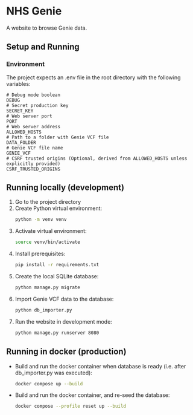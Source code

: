 # NHS Genie

A website to browse Genie data.

## Setup and Running

### Environment

The project expects an .env file in the root directory with the following variables:

```env
# Debug mode boolean
DEBUG
# Secret production key
SECRET_KEY
# Web server port
PORT
# Web server address
ALLOWED_HOSTS
# Path to a folder with Genie VCF file
DATA_FOLDER
# Genie VCF file name
GENIE_VCF
# CSRF trusted origins (Optional, derived from ALLOWED_HOSTS unless explicitly provided)
CSRF_TRUSTED_ORIGINS
```

## Running locally (development)
1. Go to the project directory
2. Create Python virtual environment:
    ```bash
    python -m venv venv
    ```
3. Activate virtual environment:
    ```bash
    source venv/bin/activate
    ```
4. Install prerequisites:
    ```bash
    pip install -r requirements.txt
    ```
5. Create the local SQLite database:
    ```bash
    python manage.py migrate
    ```
6. Import Genie VCF data to the database:
    ```bash
    python db_importer.py
    ```
7. Run the website in development mode:
    ```bash
    python manage.py runserver 8080
    ```

## Running in docker (production)
* Build and run the docker container when database is ready (i.e. after db_importer.py was executed):
    ```bash
    docker compose up --build
    ```
* Build and run the docker container, and re-seed the database:
    ```bash
    docker compose --profile reset up --build
    ```